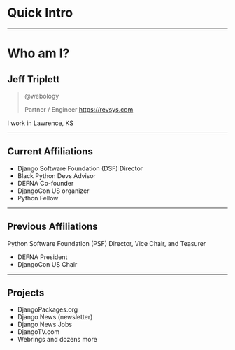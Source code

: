# Quick Intro

---

# Who am I?

## Jeff Triplett

> @webology
>
> Partner / Engineer
> https://revsys.com

I work in Lawrence, KS

---

## Current Affiliations

- Django Software Foundation (DSF) Director
- Black Python Devs Advisor
- DEFNA Co-founder
- DjangoCon US organizer
- Python Fellow

---

## Previous Affiliations

Python Software Foundation (PSF) Director, Vice Chair, and Teasurer

- DEFNA President
- DjangoCon US Chair

--- 

## Projects

- DjangoPackages.org
- Django News (newsletter)
- Django News Jobs
- DjangoTV.com
- Webrings and dozens more
